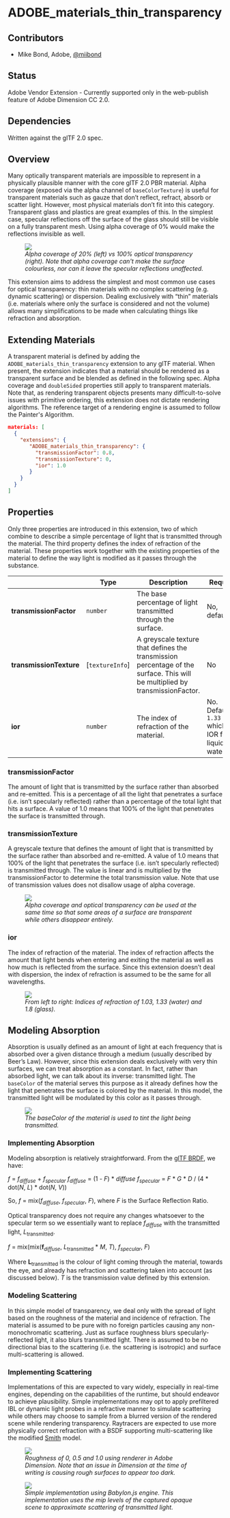 # ADOBE\_materials\_thin\_transparency

## Contributors

* Mike Bond, Adobe, [@miibond](https://twitter.com/miibond)

## Status

Adobe Vendor Extension - Currently supported only in the web-publish feature of Adobe Dimension CC 2.0.

## Dependencies

Written against the glTF 2.0 spec.

## Overview

Many optically transparent materials are impossible to represent in a physically plausible manner with the core glTF 2.0 PBR material. Alpha coverage (exposed via the alpha channel of `baseColorTexture`) is useful for transparent materials such as gauze that don’t reflect, refract, absorb or scatter light. However, most physical materials don’t fit into this category. Transparent glass and plastics are great examples of this. In the simplest case, specular reflections off the surface of the glass should still be visible on a fully transparent mesh. Using alpha coverage of 0% would make the reflections invisible as well.

<figure>
<img src="./figures/coverage_vs_transparency.png"/>
<figcaption><em>Alpha coverage of 20% (left) vs 100% optical transparency (right). Note that alpha coverage can't make the surface colourless, nor can it leave the specular reflections unaffected.</em></figcaption>
</figure>

This extension aims to address the simplest and most common use cases for optical transparency: thin materials with no complex scattering (e.g. dynamic scattering) or dispersion. Dealing exclusively with “thin” materials (i.e. materials where only the surface is considered and not the volume) allows many simplifications to be made when calculating things like refraction and absorption.  

## Extending Materials

A transparent material is defined by adding the `ADOBE_materials_thin_transparency` extension to any glTF material. When present, the extension indicates that a material should be rendered as a transparent surface and be blended as defined in the following spec. Alpha coverage and `doubleSided` properties still apply to transparent materials. Note that, as rendering transparent objects presents many difficult-to-solve issues with primitive ordering, this extension does not dictate rendering algorithms. The reference target of a rendering engine is assumed to follow the Painter's Algorithm.

```json
materials: [
  {
    "extensions": {
       "ADOBE_materials_thin_transparency": {
         "transmissionFactor": 0.8,
         "transmissionTexture": 0,
         "ior": 1.0
       }
    }
  }
]
```

## Properties 

Only three properties are introduced in this extension, two of which combine to describe a simple percentage of light that is transmitted through the material. The third property defines the index of refraction of the material. These properties work together with the existing properties of the material to define the way light is modified as it passes through the substance. 

|   |Type|Description|Required|
|---|----|-----------|--------|
|**transmissionFactor** | `number` | The base percentage of light transmitted through the surface.| No, default:`1.0`|
|**transmissionTexture** | [`textureInfo`] | A greyscale texture that defines the transmission percentage of the surface. This will be multiplied by transmissionFactor. | No |
|**ior** | `number` | The index of refraction of the material. | No. Default is `1.33` which is IOR for liquid water. |

### transmissionFactor 

The amount of light that is transmitted by the surface rather than absorbed and re-emitted. This is a percentage of all the light that penetrates a surface (i.e. isn’t specularly reflected) rather than a percentage of the total light that hits a surface. A value of 1.0 means that 100% of the light that penetrates the surface is transmitted through. 

### transmissionTexture 

A greyscale texture that defines the amount of light that is transmitted by the surface rather than absorbed and re-emitted. A value of 1.0 means that 100% of the light that penetrates the surface (i.e. isn’t specularly reflected) is transmitted through. The value is linear and is multiplied by the transmissionFactor to determine the total transmission value. Note that use of transmission values does not disallow usage of alpha coverage.

<figure>
  <img src="./figures/coverage_and_transparency.png"/>
<figcaption><em>Alpha coverage and optical transparency can be used at the same time so that some areas of a surface are transparent while others disappear entirely.</em></figcaption>
</figure>

### ior

The index of refraction of the material. The index of refraction affects the amount that light bends when entering and exiting the material as well as how much is reflected from the surface. Since this extension doesn’t deal with dispersion, the index of refraction is assumed to be the same for all wavelengths.

<figure>
  <img src="./figures/ior.png"/>
<figcaption><em>From left to right: Indices of refraction of 1.03, 1.33 (water) and 1.8 (glass).</em></figcaption>
</figure>

## Modeling Absorption

Absorption is usually defined as an amount of light at each frequency that is absorbed over a given distance through a medium (usually described by Beer’s Law). However, since this extension deals exclusively with very thin surfaces, we can treat absorption as a constant. In fact, rather than absorbed light, we can talk about its inverse: transmitted light. The `baseColor` of the material serves this purpose as it already defines how the light that penetrates the surface is colored by the material. In this model, the transmitted light will be modulated by this color as it passes through.

<figure>
  <img src="./figures/surface_tint.png"/>
<figcaption><em>The baseColor of the material is used to tint the light being transmitted.</em></figcaption>
</figure>

### Implementing Absorption ###

Modeling absorption is relatively straightforward. From the [glTF BRDF](https://www.khronos.org/registry/glTF/specs/2.0/glTF-2.0.html#appendix-b-brdf-implementation), we have:

*f* = *f*<sub>*diffuse*</sub> + *f*<sub>*specular*</sub>
*f*<sub>*diffuse*</sub> = (1 - *F*) * *diffuse*
*f*<sub>*specular*</sub> = *F* * *G* * *D* / (4 * dot(*N*, *L*) * dot(*N*, *V*))

So,
*f* = mix(*f*<sub>*diffuse*</sub>, *f*<sub>*specular*</sub>, *F*), where *F* is the Surface Reflection Ratio.

Optical transparency does not require any changes whatsoever to the specular term so we essentially want to replace *f*<sub>*diffuse*</sub> with the transmitted light, *L*<sub>transmitted</sub>.

*f* = mix(mix(**f**<sub>*diffuse*</sub>, *L*<sub>transmitted</sub> * *M*, *T*), *f*<sub>*specular*</sub>, *F*)

Where **L**<sub>transmitted</sub> is the colour of light coming through the material, towards the eye, and already has refraction and scattering taken into account (as discussed below). *T* is the transmission value defined by this extension.

 
### Modeling Scattering

In this simple model of transparency, we deal only with the spread of light based on the roughness of the material and incidence of refraction. The material is assumed to be pure with no foreign particles causing any non-monochromatic scattering. Just as surface roughness blurs specularly-reflected light, it also blurs transmitted light. There is assumed to be no directional bias to the scattering (i.e. the scattering is isotropic) and surface multi-scattering is allowed. 

### Implementing Scattering

Implementations of this are expected to vary widely, especially in real-time engines, depending on the capabilities of the runtime, but should endeavor to achieve plausibility. Simple implementations may opt to apply prefiltered IBL or dynamic light probes in a refractive manner to simulate scattering while others may choose to sample from a blurred version of the rendered scene while rendering transparency. Raytracers are expected to use more physically correct refraction with a BSDF supporting multi-scattering like the modified [Smith](https://eheitzresearch.wordpress.com/240-2/) model.


<figure>
  <img src="./figures/surface_roughness_dimension.png"/>
<figcaption><em>Roughness of 0, 0.5 and 1.0 using renderer in Adobe Dimension. Note that an issue in Dimension at the time of writing is causing rough surfaces to appear too dark.</em></figcaption>
</figure>

<figure>
  <img src="./figures/surface_roughness_babylon.png"/>
<figcaption><em>Simple implementation using Babylon.js engine. This implementation uses the mip levels of the captured opaque scene to approximate scattering of transmitted light.</em></figcaption>
</figure>

 